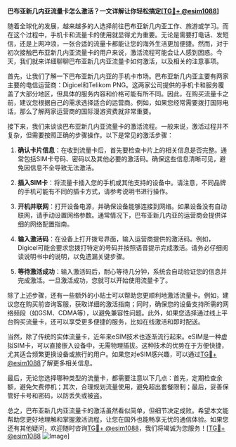 **巴布亚新几内亚流量卡怎么激活？一文详解让你轻松搞定[[TG💪+ @esim1088](https://t.me/s/esim1088)]**

随着全球化的发展，越来越多的人选择前往巴布亚新几内亚工作、旅游或学习。而在这个过程中，手机卡和流量卡的使用就显得尤为重要。无论是需要打电话、发短信，还是上网冲浪，一张合适的流量卡都能让您的海外生活更加便捷。然而，对于初次接触巴布亚新几内亚流量卡的用户来说，激活流程可能会让人感到困惑。今天，我们就来详细聊聊巴布亚新几内亚流量卡如何激活，以及相关的注意事项。

首先，让我们了解一下巴布亚新几内亚的手机卡市场。巴布亚新几内亚主要有两家主要的电信运营商：Digicel和Telikom PNG。这两家公司提供的手机卡和服务覆盖了大部分地区，但具体的服务内容和价格可能有所不同。因此，在购买流量卡之前，建议您根据自己的需求选择适合的运营商。例如，如果您经常需要拨打国际电话，那么了解两家运营商的国际漫游资费就非常重要。

接下来，我们来谈谈巴布亚新几内亚流量卡的激活流程。一般来说，激活过程并不复杂，但需要按照正确的步骤操作。以下是常见的激活步骤：

1. **确认卡片信息**：在收到流量卡后，首先要检查卡片上的相关信息是否完整。通常包括SIM卡号码、密码以及其他必要的激活码。确保这些信息清晰可见，避免因信息不全导致无法激活。

2. **插入SIM卡**：将流量卡插入您的手机或其他支持的设备中。请注意，不同品牌的手机可能有不同的插卡方式，请参考说明书进行操作。

3. **开机并联网**：打开设备电源，并确保设备能够连接到网络。如果设备没有自动联网，请手动设置网络参数。通常情况下，巴布亚新几内亚的运营商会提供详细的网络配置指南。

4. **输入激活码**：在设备上打开拨号界面，输入运营商提供的激活码。例如，Digicel可能会要求您拨打特定的号码并按照语音提示完成激活。请务必仔细阅读说明书中的说明，以免遗漏关键步骤。

5. **等待激活成功**：输入激活码后，耐心等待几分钟，系统会自动验证您的信息并完成激活。一旦激活成功，您就可以开始使用流量卡了。

除了上述步骤，还有一些额外的小贴士可以帮助您更顺利地激活流量卡。例如，建议您在购买前咨询客服，获取详细的激活指南；同时，确保您的设备支持所需的网络频段（如GSM、CDMA等），以避免兼容性问题。此外，如果您选择通过线上平台购买流量卡，还可以享受更多便捷的服务，比如在线激活和即时配送。

当然，除了传统的实体流量卡，近年来eSIM技术也逐渐流行起来。eSIM是一种虚拟SIM卡，可以直接嵌入设备中，无需物理插拔。这种技术的优势在于方便快捷，尤其适合频繁更换设备或旅行的用户。如果您对eSIM感兴趣，可以通过[TG💪+ @esim1088](https://t.me/s/esim1088)了解更多相关信息。

最后，无论您选择哪种类型的流量卡，都需要注意以下几点：首先，定期检查余额，避免欠费停机；其次，合理规划流量使用，避免超出套餐限制；最后，妥善保管好卡号和密码，以防丢失或被盗。

总之，巴布亚新几内亚流量卡的激活虽然看似简单，但细节决定成败。希望本文能帮助您更好地理解和掌握激活流程，让您在国外也能畅享无忧的通信体验。如果您还有其他疑问，欢迎随时咨询[TG💪+ @esim1088](https://t.me/s/esim1088)，我们将竭诚为您服务！[[TG💪+ @esim1088](https://t.me/s/esim1088) ![Image](https://i.postimg.cc/4NQfJmqS/Snipaste-2025-05-13-00-14-12.png)]